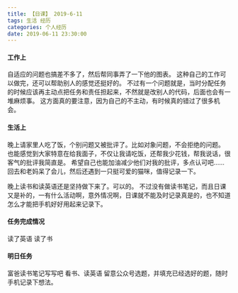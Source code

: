 ```yaml
---
title: 【日课】 2019-6-11
tags: 生活 经历
categories: 个人经历
date: 2019-06-11 23:30:00
---
```


#### 工作上

自适应的问题也搞差不多了，然后帮同事弄了一下他的图表。
这种自己的工作可以做完，还可以帮助别人的感觉还挺好的。
不过有一个问题就是，当时分配任务的时候应该再主动点把任务和责任担起来，不然就是改别人的代码，后面也会有一堆麻烦事。
这方面真的要注意，因为自己的不主动，有时候真的错过了很多机会。

#### 生活上

晚上请家里人吃了饭，个别问题又被批评了。比如对象问题，不会拒绝的问题。
也能感觉到大家特意在给我面子，不仅让我请吃饭，还帮我少花钱，帮我说话，很客气的批评我简直是。
希望自己也能加油减少他们对我的批评，多点认可吧……
回去和老妈呆了会儿，然后还遇到一只挺可爱的猫咪，值得记录一下。

晚上读书和读英语还是坚持做下来了。可以的。
不过没有做读书笔记，而且日课又是补的，一有什么活动啊，意外情况啊，日课就不能及时记录真是的，也不知道怎么才能把手机好好用起来记录下。

#### 任务完成情况

读了英语
读了书

#### 明日任务

富爸读书笔记写写吧
看书、读英语
留意公众号选题，并填充已经选好的题，随时手机记录下想法。

